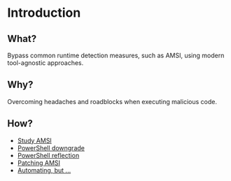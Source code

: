 # Introduction

## What?

Bypass common runtime detection measures, such as AMSI, using modern tool-agnostic approaches.

## Why?

Overcoming headaches and roadblocks when executing malicious code.

## How?

* [Study AMSI](amsi.md)
* [PowerShell downgrade](downgrade.md)
* [PowerShell reflection](reflection.md)
* [Patching AMSI](patching.md)
* [Automating, but ...](automation.md)
